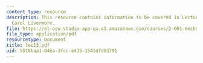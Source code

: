 ```yaml
---
content_type: resource
description: This resource contains information to be covered in Lecture 13 by Prof.
  Carol Livermore.
file: https://ol-ocw-studio-app-qa.s3.amazonaws.com/courses/2-001-mechanics-materials-i-fall-2006/5518baa104ea3fcce4751541dfd93791_lec13.pdf
file_type: application/pdf
resourcetype: Document
title: lec13.pdf
uid: 5518baa1-04ea-3fcc-e475-1541dfd93791
---
```

